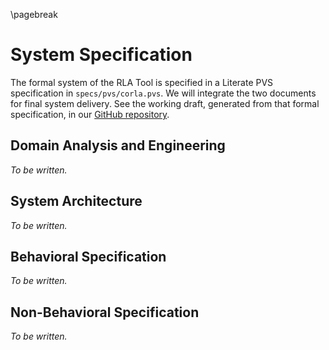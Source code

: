 \pagebreak

System Specification
====================

The formal system of the RLA Tool is specified in a Literate PVS
specification in `specs/pvs/corla.pvs`.  We will integrate the two
documents for final system delivery. See the working draft, generated
from that formal specification, in
our
[GitHub repository](https://github.com/FreeAndFair/ColoradoRLA/blob/master/specs/pvs/corla_model.pdf).

Domain Analysis and Engineering
-------------------------------

*To be written.*

System Architecture
-------------------

*To be written.*

Behavioral Specification
------------------------

*To be written.*

Non-Behavioral Specification
----------------------------

*To be written.*

